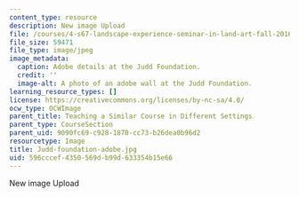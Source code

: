 ```yaml
---
content_type: resource
description: New image Upload
file: /courses/4-s67-landscape-experience-seminar-in-land-art-fall-2016/596cccef4350569db99d633354b15e66_Judd-foundation-adobe.jpg
file_size: 59471
file_type: image/jpeg
image_metadata:
  caption: Adobe details at the Judd Foundation.
  credit: ''
  image-alt: A photo of an adobe wall at the Judd Foundation.
learning_resource_types: []
license: https://creativecommons.org/licenses/by-nc-sa/4.0/
ocw_type: OCWImage
parent_title: Teaching a Similar Course in Different Settings
parent_type: CourseSection
parent_uid: 9090fc69-c928-1870-cc73-b26dea0b96d2
resourcetype: Image
title: Judd-foundation-adobe.jpg
uid: 596cccef-4350-569d-b99d-633354b15e66
---
```

New image Upload